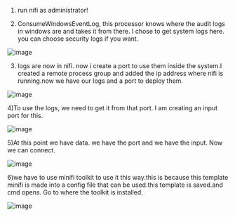 1) run nifi as administrator!

3) ConsumeWindowsEventLog, this processor knows where the audit logs in windows are and takes it from there. I chose to get system logs here. you can choose security logs if you want.

![image](https://user-images.githubusercontent.com/58874305/127830231-6032be01-c113-43aa-b1b6-d38e15fbe3e8.png)

3) logs are now in nifi. now i create a port to use them inside the system.I created a remote process group and added the ip address where nifi is running.now we have our logs and a port to deploy them.

![image](https://user-images.githubusercontent.com/58874305/127831042-e2f76d7f-c62c-4b9b-850d-188201b6fb21.png)

4)To use the logs, we need to get it from that port. I am creating an input port for this.

![image](https://user-images.githubusercontent.com/58874305/127831752-6980760d-44ba-40c0-b564-08174c146c50.png)

5)At this point we have data. we have the port and we have the input. Now we can connect.

![image](https://user-images.githubusercontent.com/58874305/127832471-ad68a048-e53f-4480-86f0-99e4d8cbeced.png)

6)we have to use minifi toolkit to use it this way.this is because this template minifi is made into a config file that can be used.this template is saved.and cmd opens.
Go to where the toolkit is installed.

![image](https://user-images.githubusercontent.com/58874305/127841354-57987ace-fd45-4e7c-8635-b996325605b4.png)

